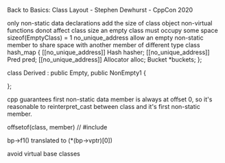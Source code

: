 Back to Basics: Class Layout - Stephen Dewhurst - CppCon 2020

only non-static data declarations add the size of class object
non-virtual functions donot affect class size
an empty class must occupy some space
sizeof(EmptyClass) = 1
no\_unique\_address allow an empty non-static member to share space with another member of different type
class hash\_map {
  [[no\_unique\_address]] Hash hasher;
  [[no\_unique\_address]] Pred pred;
  [[no\_unique\_address]] Allocator alloc;
  Bucket \*buckets;
};

class Derived : public Empty, public NonEmpty1 {

};

cpp guarantees first non-static data member is always at offset 0, so it's reasonable to reinterpret\_cast between class and it's first non-static member.

offsetof(class, member) // #include <cstddef>

bp->f1() translated to (\*(bp->vptr)[0])

avoid virtual base classes
